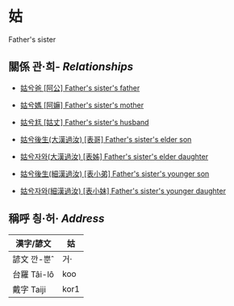 # 姑
Father's sister

## 關係 관·희- _Relationships_

- [姑兮爸 \[阿公\] Father's sister's father](member8.md)

- [姑兮媽 \[阿嫲\] Father's sister's mother](member9.md)

- [姑兮尪 \[姑丈\] Father's sister's husband](member43.md)

- [姑兮後生(大漢過汝) \[表哥\] Father's sister's elder son](member39.md)

- [姑兮자와(大漢過汝) \[表姊\] Father's sister's elder daughter](member40.md)

- [姑兮後生(細漢過汝) \[表小弟\] Father's sister's younger son](member41.md)

- [姑兮자와(細漢過汝) \[表小妹\] Father's sister's younger daughter](member42.md)



## 稱呼 칑·허· _Address_

漢字/諺文 | 姑
--- | ---
諺文 깐-뿐ˆ | 거·
台羅 Tâi-lô | koo
戴字 Taiji | kor1


